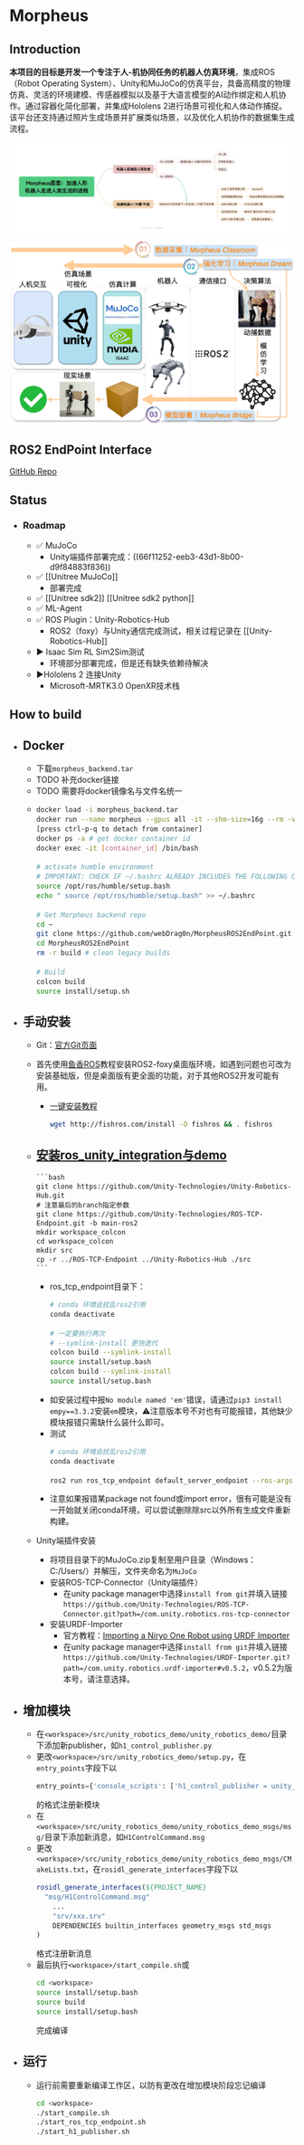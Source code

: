 # Morpheus

## Introduction

**本项目的目标是开发一个专注于人-机协同任务的机器人仿真环境**，集成ROS（Robot Operating System）、Unity和MuJoCo的仿真平台，具备高精度的物理仿真、灵活的环境建模、传感器模拟以及基于大语言模型的AI动作绑定和人机协作。通过容器化简化部署，并集成Hololens 2进行场景可视化和人体动作捕捉。该平台还支持通过照片生成场景并扩展类似场景，以及优化人机协作的数据集生成流程。

![Morpheus愿景](README.assets/Morpheus愿景.png)

![Morpheus关键组件](README.assets/Morpheus关键组件.png)

## ROS2 EndPoint Interface

[GitHub Repo](https://github.com/webDrag0n/MorpheusROS2EndPoint)

## Status

- ### Roadmap
	- ✅ MuJoCo
		- Unity端插件部署完成：((66f11252-eeb3-43d1-8b00-d9f84883f836))
	- ✅ [[Unitree MuJoCo]]
		- 部署完成
	- ✅ [[Unitree sdk2]] [[Unitree sdk2 python]]
	- ✅ ML-Agent
	- ✅ ROS Plugin：Unity-Robotics-Hub
		- ROS2（foxy）与Unity通信完成测试，相关过程记录在 [[Unity-Robotics-Hub]]
	- ▶️ Isaac Sim RL Sim2Sim测试
		- 环境部分部署完成，但是还有缺失依赖待解决
	- ▶️Hololens 2 连接Unity
		- Microsoft-MRTK3.0 OpenXR技术栈

## How to build

- ## Docker
	- 下载`morpheus_backend.tar`
	- TODO 补充docker链接
	- TODO 需要将docker镜像名与文件名统一
	-
	  ```bash
	  docker load -i morpheus_backend.tar
	  docker run --name morpheus --gpus all -it --shm-size=16g --rm -v /mnt/j/DockerDirs/morpheus/:/root -p 10000:10000 morpheus:v0.1
	  [press ctrl-p-q to detach from container]
	  docker ps -a # get docker container id
	  docker exec -it [container_id] /bin/bash
	  
	  # activate humble environment
	  # IMPORTANT: CHECK IF ~/.bashrc ALREADY INCLUDES THE FOLLOWING COMMAND!
	  source /opt/ros/humble/setup.bash
	  echo " source /opt/ros/humble/setup.bash" >> ~/.bashrc
	  
	  # Get Morpheus backend repo
	  cd ~
	  git clone https://github.com/webDrag0n/MorpheusROS2EndPoint.git
	  cd MorpheusROS2EndPoint
	  rm -r build # clean legacy builds
	  
	  # Build
	  colcon build
	  source install/setup.sh
	  ```
- ## 手动安装
	- Git：[官方Git页面](https://github.com/Unity-Technologies/Unity-Robotics-Hub)
	- 首先使用[鱼香ROS](https://fishros.org.cn/forum/)教程安装ROS2-foxy桌面版环境，如遇到问题也可改为安装基础版，但是桌面版有更全面的功能，对于其他ROS2开发可能有用。
		- [一键安装教程](https://fishros.org.cn/forum/topic/20/%E5%B0%8F%E9%B1%BC%E7%9A%84%E4%B8%80%E9%94%AE%E5%AE%89%E8%A3%85%E7%B3%BB%E5%88%97)
		  ```bash
		  wget http://fishros.com/install -O fishros && . fishros
		  ```
	- [安装ros_unity_integration与demo](https://github.com/Unity-Technologies/Unity-Robotics-Hub/blob/main/tutorials/ros_unity_integration/setup.md)
		-
		  ```bash
		  git clone https://github.com/Unity-Technologies/Unity-Robotics-Hub.git
		  # 注意最后的branch指定参数
		  git clone https://github.com/Unity-Technologies/ROS-TCP-Endpoint.git -b main-ros2
		  mkdir workspace_colcon
		  cd workspace_colcon
		  mkdir src
		  cp -r ../ROS-TCP-Endpoint ../Unity-Robotics-Hub ./src
		  ```
		- ros_tcp_endpoint目录下：
		  ```bash
		  # conda 环境会扰乱ros2引用
		  conda deactivate
		  
		  # 一定要执行两次
		  # --symlink-install 更快迭代
		  colcon build --symlink-install
		  source install/setup.bash
		  colcon build --symlink-install
		  source install/setup.bash
		  ```
		- 如安装过程中报`No module named 'em'`错误，请通过`pip3 install empy==3.3.2`安装`em`模块，⚠️注意版本号不对也有可能报错，其他缺少模块报错只需缺什么装什么即可。
		- 测试
		  ```bash
		  # conda 环境会扰乱ros2引用
		  conda deactivate
		  
		  ros2 run ros_tcp_endpoint default_server_endpoint --ros-args -p ROS_IP:=0.0.0.0
		  ```
		- 注意如果报错某package not found或import error，很有可能是没有一开始就关闭conda环境，可以尝试删除除src以外所有生成文件重新构建。
	- Unity端插件安装
		
		- 将项目目录下的MuJoCo.zip复制至用户目录（Windows：C:/Users/<UserName>）并解压，文件夹命名为`MuJoCo`
		- 安装ROS-TCP-Connector（Unity端插件）
		  - 在unity package manager中选择`install from git`并填入链接`https://github.com/Unity-Technologies/ROS-TCP-Connector.git?path=/com.unity.robotics.ros-tcp-connector`
		- 安装URDF-Importer
		  - 官方教程：[Importing a Niryo One Robot using URDF Importer](https://github.com/Unity-Technologies/Unity-Robotics-Hub/blob/main/tutorials/urdf_importer/urdf_tutorial.md)
		  - 在unity package manager中选择`install from git`并填入链接`https://github.com/Unity-Technologies/URDF-Importer.git?path=/com.unity.robotics.urdf-importer#v0.5.2`，v0.5.2为版本号，请注意选择。
- ## 增加模块
	- 在`<workspace>/src/unity_robotics_demo/unity_robotics_demo/`目录下添加新publisher，如`h1_control_publisher.py`
	- 更改`<workspace>/src/unity_robotics_demo/setup.py`，在`entry_points`字段下以
	  ```python
	  entry_points={'console_scripts': ['h1_control_publisher = unity_robotics_demo.h1_control_publisher:main'], ...}
	  ```
	  的格式注册新模块  
	- 在`<workspace>/src/unity_robotics_demo/unity_robotics_demo_msgs/msg/`目录下添加新消息，如`H1ControlCommand.msg`
	- 更改`<workspace>/src/unity_robotics_demo/unity_robotics_demo_msgs/CMakeLists.txt`，在`rosidl_generate_interfaces`字段下以
	  ```cmake
	  rosidl_generate_interfaces(${PROJECT_NAME}
	  	"msg/H1ControlCommand.msg"
	      ...
	      "srv/xxx.srv"
	      DEPENDENCIES builtin_interfaces geometry_msgs std_msgs
	  )
	  ```
	  格式注册新消息  
	- 最后执行`<workspace>/start_compile.sh`或
	  ```bash
	  cd <workspace>
	  source install/setup.bash
	  source build
	  source install/setup.bash
	  ```
	  完成编译  
- ## 运行
	- 运行前需要重新编译工作区，以防有更改在增加模块阶段忘记编译
	  ```bash
	  cd <workspace>
	  ./start_compile.sh
	  ./start_ros_tcp_endpoint.sh 
	  ./start_h1_publisher.sh
	  ```
